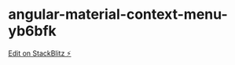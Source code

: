 # angular-material-context-menu-yb6bfk

[Edit on StackBlitz ⚡️](https://stackblitz.com/edit/angular-material-context-menu-yb6bfk)